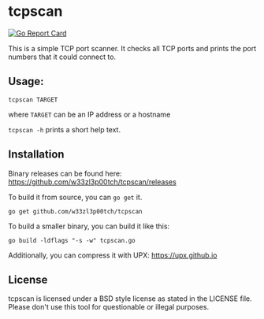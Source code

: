 # tcpscan
[![Go Report Card](https://goreportcard.com/badge/github.com/w33zl3p00tch/tcpscan)](https://goreportcard.com/report/github.com/w33zl3p00tch/tcpscan)

This is a simple TCP port scanner. It checks all TCP ports and prints the port numbers that it could connect to.


## Usage:

```tcpscan TARGET```

where ```TARGET``` can be an IP address or a hostname

```tcpscan -h``` prints a short help text.


## Installation
Binary releases can be found here: https://github.com/w33zl3p00tch/tcpscan/releases

To build it from source, you can ```go get``` it.

```go get github.com/w33zl3p00tch/tcpscan```

To build a smaller binary, you can build it like this:

```go build -ldflags "-s -w" tcpscan.go```

Additionally, you can compress it with UPX: https://upx.github.io


## License

tcpscan is licensed under a BSD style license as stated in the LICENSE file.
Please don't use this tool for questionable or illegal purposes.
